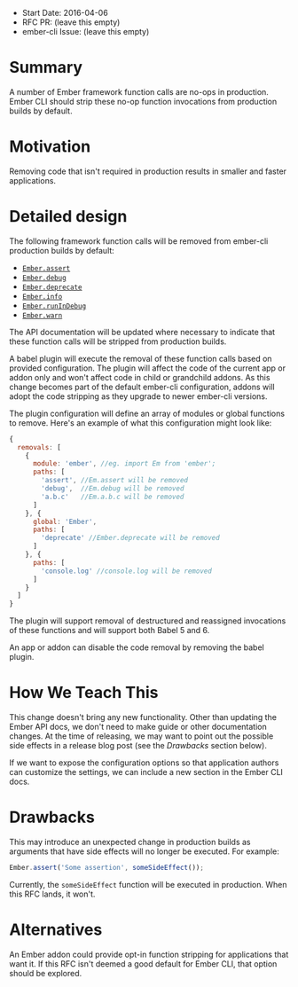 - Start Date: 2016-04-06
- RFC PR: (leave this empty)
- ember-cli Issue: (leave this empty)

# Summary

A number of Ember framework function calls are no-ops in production. Ember CLI should strip these no-op function invocations from production builds by default.

# Motivation

Removing code that isn't required in production results in smaller and faster applications.

# Detailed design

The following framework function calls will be removed from ember-cli production builds by default:

 * [`Ember.assert`](http://emberjs.com/api/#method_assert)
 * [`Ember.debug`](http://emberjs.com/api/#method_debug)
 * [`Ember.deprecate`](http://emberjs.com/api/#method_deprecate)
 * [`Ember.info`](http://emberjs.com/api/#method_info)
 * [`Ember.runInDebug`](http://emberjs.com/api/#method_runInDebug)
 * [`Ember.warn`](http://emberjs.com/api/#method_warn)

The API documentation will be updated where necessary to indicate that these function calls will be stripped from production builds.

A babel plugin will execute the removal of these function calls based on provided configuration. The plugin will affect the code of the current app or addon only and won't affect code in child or grandchild addons. As this change becomes part of the default ember-cli configuration, addons will adopt the code stripping as they upgrade to newer ember-cli versions.

The plugin configuration will define an array of modules or global functions to remove. Here's an example of what this configuration might look like:

```js
{
  removals: [
    {
      module: 'ember', //eg. import Em from 'ember';
      paths: [
        'assert', //Em.assert will be removed
        'debug',  //Em.debug will be removed
        'a.b.c'   //Em.a.b.c will be removed
      ]
    }, {
      global: 'Ember',
      paths: [
        'deprecate' //Ember.deprecate will be removed
      ]
    }, {
      paths: [
        'console.log' //console.log will be removed
      ]
    }
  ]
}
```

The plugin will support removal of destructured and reassigned invocations of these functions and will support both Babel 5 and 6.

An app or addon can disable the code removal by removing the babel plugin.

# How We Teach This

This change doesn't bring any new functionality. Other than updating the Ember API docs, we don't need to make guide or other documentation changes. At the time of releasing, we may want to point out the possible side effects in a release blog post (see the _Drawbacks_ section below).

If we want to expose the configuration options so that application authors can customize the settings, we can include a new section in the Ember CLI docs.

# Drawbacks

This may introduce an unexpected change in production builds as arguments that have side effects will no longer be executed. For example:

```js
Ember.assert('Some assertion', someSideEffect());
```

Currently, the `someSideEffect` function will be executed in production. When this RFC lands, it won't.

# Alternatives

An Ember addon could provide opt-in function stripping for applications that want it. If this RFC isn't deemed a good default for Ember CLI, that option should be explored.
